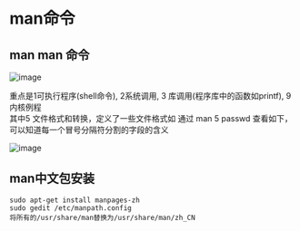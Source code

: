 # man命令  

## man man  命令

![image](https://user-images.githubusercontent.com/58176267/157900508-ec48a0a4-27ee-41ff-94c5-90d5781e159e.png)



重点是1可执行程序(shell命令), 2系统调用, 3 库调用(程序库中的函数如printf), 9内核例程  
其中5 文件格式和转换，定义了一些文件格式如 通过 man 5 passwd  查看如下，可以知道每一个冒号分隔符分割的字段的含义  

![image](https://user-images.githubusercontent.com/58176267/157900763-9680f33d-7bce-4a10-b349-1e45140dc852.png)


## man中文包安装  
```shell
sudo apt-get install manpages-zh  
sudo gedit /etc/manpath.config
将所有的/usr/share/man替换为/usr/share/man/zh_CN
```
